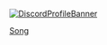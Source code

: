 [![DiscordProfileBanner](https://discord.c99.nl/widget/theme-1/699407455926485064.png)](https://discord.com)

[Song](https://spotify-github-profile.vercel.app/api/view?uid=sbnh29wynv64zny3f7a6t7feo&cover_image=true&theme=novatorem&bar_color=000000&bar_color_cover=false)
